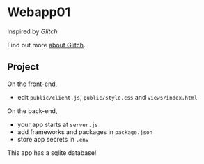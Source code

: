 Webapp01
=================

Inspired by *Glitch*

Find out more [about Glitch](https://glitch.com/about).


Project
------------

On the front-end,
- edit `public/client.js`, `public/style.css` and `views/index.html`

On the back-end,
- your app starts at `server.js`
- add frameworks and packages in `package.json`
- store app secrets in `.env`

This app has a sqlite database!


